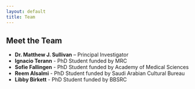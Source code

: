 ```yaml
---
layout: default
title: Team
---
```


## Meet the Team

- **Dr. Matthew J. Sullivan** – Principal Investigator
- **Ignacio Terann** - PhD Student funded by MRC
- **Sofie Fallingen** - PhD Student funded by Academy of Medical Sciences
- **Reem Alsalmi** - PhD Student funded by Saudi Arabian Cultural Bureau
- **Libby Birkett** - PhD Student funded by BBSRC